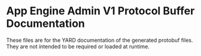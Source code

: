 # App Engine Admin V1 Protocol Buffer Documentation

These files are for the YARD documentation of the generated protobuf files.
They are not intended to be required or loaded at runtime.
